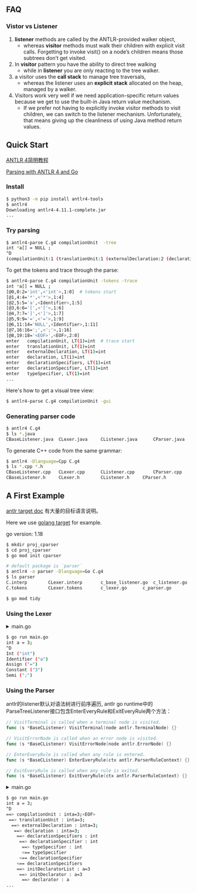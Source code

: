 

## FAQ

### Vistor vs Listener

1. **listener** methods are called by the ANTLR-provided walker object, 
    - whereas **visitor** methods must walk their children with explicit visit calls. Forgetting to invoke visit() on a node’s children means those subtrees don’t get visited.
2.  In **visitor** pattern you have the ability to direct tree walking 
    - while in **listener** you are only reacting to the tree walker.
3. a visitor uses the **call stack** to manage tree traversals, 
    - whereas the listener uses an **explicit stack** allocated on the heap, managed by a walker. 
4. Visitors work very well if we need application-specific return values because we get to use the built-in Java return value mechanism. 
    - If we prefer not having to explicitly invoke visitor methods to visit children, we can switch to the listener mechanism. Unfortunately, that means giving up the cleanliness of using Java method return values.



## Quick Start

[ANTLR 4简明教程](https://wizardforcel.gitbooks.io/antlr4-short-course/content/calculator-visitor.html)

[Parsing with ANTLR 4 and Go](https://blog.gopheracademy.com/advent-2017/parsing-with-antlr4-and-go/)

### Install

```bash
$ python3 -m pip install antlr4-tools 
$ antlr4
Downloading antlr4-4.11.1-complete.jar
...
```

### Try parsing

```bash
$ antlr4-parse C.g4 compilationUnit  -tree
int *a[] = NULL ;
^D
(compilationUnit:1 (translationUnit:1 (externalDeclaration:2 (declaration:1 (declarationSpecifiers:1 (declarationSpecifier:2 (typeSpecifier:1 int))) (initDeclaratorList:1 (initDeclarator:1 (declarator:1 (pointer:1 *) (directDeclarator:3 (directDeclarator:1 a) [ ])) = (initializer:1 (assignmentExpression:1 (conditionalExpression:1 (logicalOrExpression:1 (logicalAndExpression:1 (inclusiveOrExpression:1 (exclusiveOrExpression:1 (andExpression:1 (equalityExpression:1 (relationalExpression:1 (shiftExpression:1 (additiveExpression:1 (multiplicativeExpression:1 (castExpression:2 (unaryExpression:1 (postfixExpression:1 (primaryExpression:1 NULL))))))))))))))))))) ;))) <EOF>)
```

To get the tokens and trace through the parse:


```bash
$ antlr4-parse C.g4 compilationUnit -tokens -trace
int *a[] = NULL ; 
[@0,0:2='int',<'int'>,1:0]  # tokens start
[@1,4:4='*',<'*'>,1:4]
[@2,5:5='a',<Identifier>,1:5]
[@3,6:6='[',<'['>,1:6]
[@4,7:7=']',<']'>,1:7]
[@5,9:9='=',<'='>,1:9]
[@6,11:14='NULL',<Identifier>,1:11]
[@7,16:16=';',<';'>,1:16]
[@8,19:18='<EOF>',<EOF>,2:0]
enter   compilationUnit, LT(1)=int  # trace start
enter   translationUnit, LT(1)=int
enter   externalDeclaration, LT(1)=int
enter   declaration, LT(1)=int
enter   declarationSpecifiers, LT(1)=int
enter   declarationSpecifier, LT(1)=int
enter   typeSpecifier, LT(1)=int
...
```

Here's how to get a visual tree view:

```bash
$ antlr4-parse C.g4 compilationUnit -gui     
```


### Generating parser code

```bash
$ antlr4 C.g4
$ ls *.java
CBaseListener.java	CLexer.java		CListener.java		CParser.java
```

To generate C++ code from the same grammar:

```bash
$ antlr4 -Dlanguage=Cpp C.g4 
$ ls *.cpp *.h
CBaseListener.cpp	CLexer.cpp		CListener.cpp		CParser.cpp
CBaseListener.h		CLexer.h		CListener.h		CParser.h
```


## A First Example

[antlr target doc](https://github.com/antlr/antlr4/tree/master/doc) 有大量的目标语言说明。

Here we use [golang target](https://github.com/antlr/antlr4/blob/master/doc/go-target.md) for example.


go version: 1.18


```bash
$ mkdir proj_cparser
$ cd proj_cparser
$ go mod init cparser
```

```bash
# default package is `parser`
$ antlr4 -o parser -Dlanguage=Go C.g4
$ ls parser
C.interp		CLexer.interp		c_base_listener.go	c_listener.go
C.tokens		CLexer.tokens		c_lexer.go		c_parser.go

$ go mod tidy
```

### Using the Lexer

<details>
<summary>
main.go
</summary>

```go
package main

import (
	"cparser/parser" // module/package
	"fmt"
	"log"
	"os"
    "io/ioutil"

	"github.com/antlr/antlr4/runtime/Go/antlr/v4"
)


func main() {
    var lexer *parser.CLexer
    var err error

    if len(os.Args) < 2 {
        data, err := ioutil.ReadAll(os.Stdin)
        if err != nil {
            log.Fatal( "read from stdin error" )
        }
        // Setup the input
        input := antlr.NewInputStream( string(data) )
        // Create the Lexer
        lexer = parser.NewCLexer (input)
    } else {
        // Setup the input
        var input *antlr.FileStream
        input, err = antlr.NewFileStream(os.Args[1])
        if err != nil {
            log.Fatal( "input error:", err  )
        }
        // Create the Lexer
        lexer = parser.NewCLexer (input)
    }

	// Read all tokens
	for {
		t := lexer.NextToken()
		if t.GetTokenType() == antlr.TokenEOF {
			break
		}
		fmt.Printf("%s (%q)\n",
			lexer.SymbolicNames[t.GetTokenType()], t.GetText())
	}
    // end read tokens
}


```

</details>


```bash
$ go run main.go
int a = 3;
^D
Int ("int")
Identifier ("a")
Assign ("=")
Constant ("3")
Semi (";")
```


### Using the Parser

antlr的listener默认对语法树进行前序遍历, antlr go runtime中的ParseTreeListener接口包含EnterEveryRule和ExitEveryRule两个方法：

```go
// VisitTerminal is called when a terminal node is visited.
func (s *BaseCListener) VisitTerminal(node antlr.TerminalNode) {}

// VisitErrorNode is called when an error node is visited.
func (s *BaseCListener) VisitErrorNode(node antlr.ErrorNode) {}

// EnterEveryRule is called when any rule is entered.
func (s *BaseCListener) EnterEveryRule(ctx antlr.ParserRuleContext) {}

// ExitEveryRule is called when any rule is exited.
func (s *BaseCListener) ExitEveryRule(ctx antlr.ParserRuleContext) {}
```

<details>
<summary>
main.go
</summary>

```go
package main

import (
	"cparser/parser" // module/package
	"fmt"
	"log"
	"os"
    "io/ioutil"

	"github.com/antlr/antlr4/runtime/Go/antlr/v4"
    "strings"
)

type MyListener struct {
	*parser.BaseCListener
    p *parser.CParser
    nLvl int  // record tree level
}


func (this *MyListener) EnterEveryRule(ctx antlr.ParserRuleContext) {
    i := ctx.GetRuleIndex()
    ruleName := this.p.RuleNames[i]
    fmt.Printf( "%s==> %s : %s \n", strings.Repeat(" ", this.nLvl), ruleName, ctx.GetText() )

    this.nLvl+=1
}
func (this *MyListener) ExitEveryRule(ctx antlr.ParserRuleContext) {
    this.nLvl-=1

    i := ctx.GetRuleIndex()
    ruleName := this.p.RuleNames[i]
    fmt.Printf( "%s<== %s\n", strings.Repeat(" ", this.nLvl), ruleName )
}

func main() {
    var lexer *parser.CLexer
    var err error

    if len(os.Args) < 2 {
        data, err := ioutil.ReadAll(os.Stdin)
        if err != nil {
            log.Fatal( "read from stdin error" )
        }
        // Setup the input
        input := antlr.NewInputStream( string(data) )
        // Create the Lexer
        lexer = parser.NewCLexer (input)
    } else {
        // Setup the input
        var input *antlr.FileStream
        input, err = antlr.NewFileStream(os.Args[1])
        if err != nil {
            log.Fatal( "input error:", err  )
        }
        // Create the Lexer
        lexer = parser.NewCLexer (input)
    }

    

	stream := antlr.NewCommonTokenStream(lexer, 
                antlr.TokenDefaultChannel /*0*/ ) 
    // Create the Parser
	p := parser.NewCParser(stream)
	p.AddErrorListener(antlr.NewDiagnosticErrorListener(true))
	p.BuildParseTrees = true
    // Finally parse the expression
	gramma := p.CompilationUnit()  // start gramma
	antlr.ParseTreeWalkerDefault.Walk(&MyListener{ p:p } , gramma )
}



```

</details>


```bash
$ go run main.go
int a = 3;
^D
==> compilationUnit : inta=3;<EOF> 
 ==> translationUnit : inta=3; 
  ==> externalDeclaration : inta=3; 
   ==> declaration : inta=3; 
    ==> declarationSpecifiers : int 
     ==> declarationSpecifier : int 
      ==> typeSpecifier : int 
      <== typeSpecifier
     <== declarationSpecifier
    <== declarationSpecifiers
    ==> initDeclaratorList : a=3 
     ==> initDeclarator : a=3 
      ==> declarator : a 
...
```



